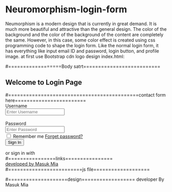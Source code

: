 # Neuromorphism-login-form
Neumorphism is a modern design that is currently in great demand. It is much more beautiful and attractive than the general design. The color of the background and the color of the background of the content are completely the same. However, in this case, some color effect is created using css programming code to shape the login form. Like the normal login form, it has everything like input email ID and password, login button, and profile image.
at first use  Bootstrap cdn
logo design
index.html:

<!doctype html>
<html lang="en">

<head>
  <meta charset="utf-8">
  <meta name="viewport" content="width=device-width, initial-scale=1">
  <meta name="description" content="">
  <meta name="author" content="Mark Otto, Jacob Thornton, and Bootstrap contributors">
  <meta name="generator" content="Hugo 0.72.0">
  <title>  Login Form</title>

  <link rel="canonical" href="https://v5.getbootstrap.com/docs/5.0/examples/dashboard/">

  <link rel="stylesheet" type="text/css" href="css/login.css">

  <link rel="stylesheet" href="https://stackpath.bootstrapcdn.com/bootstrap/5.0.0-alpha1/css/bootstrap.min.css"
    integrity="sha384-r4NyP46KrjDleawBgD5tp8Y7UzmLA05oM1iAEQ17CSuDqnUK2+k9luXQOfXJCJ4I" crossorigin="anonymous">
  <script src="https://cdn.jsdelivr.net/npm/popper.js@1.16.0/dist/umd/popper.min.js"
    integrity="sha384-Q6E9RHvbIyZFJoft+2mJbHaEWldlvI9IOYy5n3zV9zzTtmI3UksdQRVvoxMfooAo"
    crossorigin="anonymous"></script>
  <script src="https://stackpath.bootstrapcdn.com/bootstrap/5.0.0-alpha1/js/bootstrap.min.js"
    integrity="sha384-oesi62hOLfzrys4LxRF63OJCXdXDipiYWBnvTl9Y9/TRlw5xlKIEHpNyvvDShgf/"
    crossorigin="anonymous"></script>

</head>
  
#==================Body satrt==========================
<body>


<h2>Welcome to Login Page</h2>
#============================================contact form here========================
<div class="box">
    <div class="logo"> <img src="images/masuk.png" alt=""> </div>

  <form action="#" method="post">
    <label for="username">Username</label></br>
    <input type="text" name="uname" id="uname" placeholder="Enter Username" class="input-box">
    </br></br>
    <label for="username">Password</label></br>
    <input type="password" name="uname" id="uname" placeholder="Enter Password" class="input-box"></br>
    <div class="forget">
      <label class="checkbox-label">
      <input type="checkbox">
      <span class="checkbox-custom "></span>
      <span class="label-text">Remember me</span>
      </label>
      <span class="fg">
      <a href="#"> Forget password?</a>
      </span>
    </div>
    <button type="submit" class="btn">Sign In</button>
  </form>
  <span class="option">or sign in with</span>
  <div class="social">
    <div class="box-radius">
      <img src="images/fb.png" alt="">
    </div>
    <div class="box-radius">
      <img src="images/google.png" alt="">
    </div>
    <div class="box-radius">
      <img src="images/linkedin.png" alt="">
    </div>
    <div class="box-radius">
      <img src="images/twitter.png" alt="">
    </div>
  </div>
      #================links================
    <div class="text-center fs-6"><a href="https://masukmia.com">developed by Masuk Mia</a> 


</div>


</div>
#=========================js file===================

  <script src="/docs/5.0/dist/js/bootstrap.bundle.min.js"
    integrity="sha384-DBjhmceckmzwrnMMrjI7BvG2FmRuxQVaTfFYHgfnrdfqMhxKt445b7j3KBQLolRl"
    crossorigin="anonymous"></script>

  <script src="https://cdnjs.cloudflare.com/ajax/libs/feather-icons/4.24.1/feather.min.js"
    integrity="sha384-EbSscX4STvYAC/DxHse8z5gEDaNiKAIGW+EpfzYTfQrgIlHywXXrM9SUIZ0BlyfF"
    crossorigin="anonymous"></script>
  <script src="https://cdnjs.cloudflare.com/ajax/libs/Chart.js/2.9.3/Chart.min.js"
    integrity="sha384-i+dHPTzZw7YVZOx9lbH5l6lP74sLRtMtwN2XjVqjf3uAGAREAF4LMIUDTWEVs4LI"
    crossorigin="anonymous"></script>
  #====================design==================
  developer By Masuk Mia
</body>

</html>

